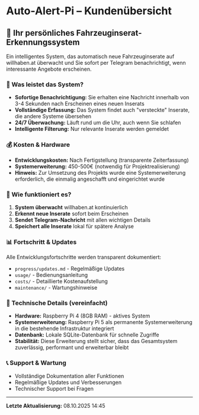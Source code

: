 # Auto-Alert-Pi – Kundenübersicht

## 🚗 Ihr persönliches Fahrzeuginserat-Erkennungssystem

Ein intelligentes System, das automatisch neue Fahrzeuginserate auf willhaben.at überwacht und Sie sofort per Telegram benachrichtigt, wenn interessante Angebote erscheinen.

### 🎯 Was leistet das System?
- **Sofortige Benachrichtigung:** Sie erhalten eine Nachricht innerhalb von 3-4 Sekunden nach Erscheinen eines neuen Inserats
- **Vollständige Erfassung:** Das System findet auch "versteckte" Inserate, die andere Systeme übersehen
- **24/7 Überwachung:** Läuft rund um die Uhr, auch wenn Sie schlafen
- **Intelligente Filterung:** Nur relevante Inserate werden gemeldet

### 💰 Kosten & Hardware
- **Entwicklungskosten:** Nach Fertigstellung (transparente Zeiterfassung)
- **Systemerweiterung:** 450-500€ (notwendig für Projektrealisierung)
- **Hinweis:** Zur Umsetzung des Projekts wurde eine Systemerweiterung erforderlich, die einmalig angeschafft und eingerichtet wurde

### 📱 Wie funktioniert es?
1. **System überwacht** willhaben.at kontinuierlich
2. **Erkennt neue Inserate** sofort beim Erscheinen
3. **Sendet Telegram-Nachricht** mit allen wichtigen Details
4. **Speichert alle Inserate** lokal für spätere Analyse

### 📊 Fortschritt & Updates
Alle Entwicklungsfortschritte werden transparent dokumentiert:
- `progress/updates.md` - Regelmäßige Updates
- `usage/` - Bedienungsanleitung
- `costs/` - Detaillierte Kostenaufstellung
- `maintenance/` - Wartungshinweise

### 🔧 Technische Details (vereinfacht)
- **Hardware:** Raspberry Pi 4 (8GB RAM) - aktives System
- **Systemerweiterung:** Raspberry Pi 5 als permanente Systemerweiterung in die bestehende Infrastruktur integriert
- **Datenbank:** Lokale SQLite-Datenbank für schnelle Zugriffe
- **Stabilität:** Diese Erweiterung stellt sicher, dass das Gesamtsystem zuverlässig, performant und erweiterbar bleibt

### 📞 Support & Wartung
- Vollständige Dokumentation aller Funktionen
- Regelmäßige Updates und Verbesserungen
- Technischer Support bei Fragen

---
**Letzte Aktualisierung:** 08.10.2025 14:45
